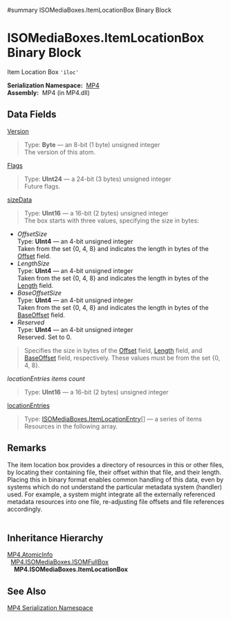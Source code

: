 ﻿#summary ISOMediaBoxes.ItemLocationBox Binary Block

# ISOMediaBoxes.ItemLocationBox Binary Block #


Item Location Box `'iloc'`

**Serialization Namespace:**  [MP4](Bin_N_MP4.md)<br><b>Assembly:</b>  MP4 (in MP4.dll)<br>
<h2>Data Fields</h2>

<a href='Bin_F_MP4_ISOMediaBoxes_ISOMFullBox_Version.md'>Version</a>

<blockquote>Type: <b>Byte</b> — an 8-bit (1 byte) unsigned integer <br>The version of this atom.<br></blockquote>

<a href='Bin_F_MP4_ISOMediaBoxes_ISOMFullBox_Flags.md'>Flags</a>

<blockquote>Type: <b>UInt24</b> — a 24-bit (3 bytes) unsigned integer <br>Future flags.<br></blockquote>

<a href='Bin_F_MP4_ISOMediaBoxes_ItemLocationBox_sizeData.md'>sizeData</a>

<blockquote>Type: <b>UInt16</b> — a 16-bit (2 bytes) unsigned integer <br>
The box starts with three values, specifying the size in bytes:</blockquote>

<ul><li><i>OffsetSize</i><br> Type: <b>UInt4</b> — an 4-bit unsigned integer<br> Taken from the set {0, 4, 8} and indicates the length in bytes of the <a href='F_MP4_ISOMediaBoxes_ItemExtentEntry_Offset.md'>Offset</a> field.<br>
</li><li><i>LengthSize</i><br> Type: <b>UInt4</b> — an 4-bit unsigned integer<br> Taken from the set {0, 4, 8} and indicates the length in bytes of the <a href='F_MP4_ISOMediaBoxes_ItemExtentEntry_Length.md'>Length</a> field.<br>
</li><li><i>BaseOffsetSize</i><br> Type: <b>UInt4</b> — an 4-bit unsigned integer<br> Taken from the set {0, 4, 8} and indicates the length in bytes of the <a href='F_MP4_ISOMediaBoxes_ItemLocationEntry_BaseOffset.md'>BaseOffset</a> field.<br>
</li><li><i>Reserved</i><br> Type: <b>UInt4</b> — an 4-bit unsigned integer<br> Reserved. Set to 0.</li></ul>

<blockquote>Specifies the size in bytes of the <a href='Bin_F_MP4_ISOMediaBoxes_ItemExtentEntry_Offset.md'>Offset</a> field, <a href='Bin_F_MP4_ISOMediaBoxes_ItemExtentEntry_Length.md'>Length</a> field, and <a href='Bin_F_MP4_ISOMediaBoxes_ItemLocationEntry_BaseOffset.md'>BaseOffset</a> field, respectively. These values must be from the set {0, 4, 8}.<br></blockquote>

<i>locationEntries items count</i>

<blockquote>Type: <b>UInt16</b> — a 16-bit (2 bytes) unsigned integer <br></blockquote>

<a href='Bin_F_MP4_ISOMediaBoxes_ItemLocationBox_locationEntries.md'>locationEntries</a>

<blockquote>Type: <a href='Bin_T_MP4_ISOMediaBoxes_ItemLocationEntry.md'>ISOMediaBoxes.ItemLocationEntry</a>[] — a series of items <br>Resources in the following array.<br></blockquote>

<h2>Remarks</h2>

The item location box provides a directory of resources in this or other files, by locating their containing file, their offset within that file, and their length. Placing this in binary format enables common handling of this data, even by systems which do not understand the particular metadata system (handler) used. For example, a system might integrate all the externally referenced metadata resources into one file, re-adjusting file offsets and file references accordingly.<br>
<br>
<h2>Inheritance Hierarchy</h2>
<a href='Bin_T_MP4_AtomicInfo.md'>MP4.AtomicInfo</a><br>  <a href='Bin_T_MP4_ISOMediaBoxes_ISOMFullBox.md'>MP4.ISOMediaBoxes.ISOMFullBox</a><br>    <b>MP4.ISOMediaBoxes.ItemLocationBox</b><br>
<h2>See Also</h2>

<a href='Bin_N_MP4.md'>MP4 Serialization Namespace</a>